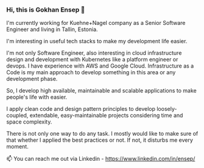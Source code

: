 ### Hi, this is Gokhan Ensep 👋

I'm currently working for Kuehne+Nagel company as a Senior Software Engineer and living in Tallin, Estonia.

I'm interesting in useful tech stacks to make my development life easier.

I'm not only Software Engineer, also interesting in cloud infrastructure design and development with Kubernetes like a platform engineer or devops. I have experience with AWS and Google Cloud. Infrastructure as a Code is my main approach to develop something in this area or any development phase.

So, I develop high available, maintainable and scalable applications to make people's life with easier.

I apply clean code and design pattern principles to develop loosely-coupled, extendable, easy-maintainable projects considering time and space complexity. 

There is not only one way to do any task. I mostly would like to make sure of that whether I applied the best practices or not. If not, it disturbs me every moment.

📫 You can reach me out via Linkedin - https://www.linkedin.com/in/ensep/

<!--
**shabazy/shabazy** is a ✨ _special_ ✨ repository because its `README.md` (this file) appears on your GitHub profile.

Here are some ideas to get you started:

- 🔭 I’m currently working on ...
- 🌱 I’m currently learning ...
- 👯 I’m looking to collaborate on ...
- 🤔 I’m looking for help with ...
- 💬 Ask me about ...
- 📫 How to reach me: ...
- 😄 Pronouns: ...
- ⚡ Fun fact: ...
-->
